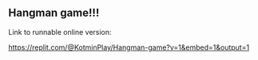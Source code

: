 ## Hangman game!!!

Link to runnable online version:

https://replit.com/@KotminPlay/Hangman-game?v=1&embed=1&output=1

